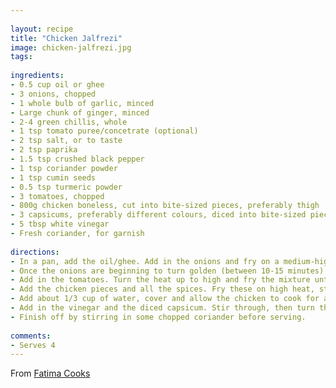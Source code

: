 ```yaml
---	
	
layout: recipe
title: "Chicken Jalfrezi"
image: chicken-jalfrezi.jpg
tags:	
	
ingredients:	
- 0.5 cup oil or ghee
- 3 onions, chopped
- 1 whole bulb of garlic, minced
- Large chunk of ginger, minced
- 2-4 green chillis, whole
- 1 tsp tomato puree/concetrate (optional)
- 2 tsp salt, or to taste
- 2 tsp paprika
- 1.5 tsp crushed black pepper
- 1 tsp coriander powder
- 1 tsp cumin seeds
- 0.5 tsp turmeric powder
- 3 tomatoes, chopped
- 800g chicken boneless, cut into bite-sized pieces, preferably thigh
- 3 capsicums, preferably different colours, diced into bite-sized pieces
- 5 tbsp white vinegar
- Fresh coriander, for garnish 
 
directions: 
- In a pan, add the oil/ghee. Add in the onions and fry on a medium-high heat, stirring regularly to ensure the onions brown evenly
- Once the onions are beginning to turn golden (between 10-15 minutes) add the garlic, ginger and green chillies. Fry this for a few minutes
- Add in the tomatoes. Turn the heat up to high and fry the mixture until most of the water dries out, the oil begins to separate and the mixture looks jammy
- Add the chicken pieces and all the spices. Fry these on high heat, stirring regularly to ensure the chicken does not burn and is coloured evenly. Continue to fry this for about 10 minutes
- Add about 1/3 cup of water, cover and allow the chicken to cook for about 20 minutes
- Add in the vinegar and the diced capsicum. Stir through, then turn the heat down to low and allow this to cook for between 5-10 minutes, covered with the lid. The capsicum should remain crunchy
- Finish off by stirring in some chopped coriander before serving. 
 
comments: 
- Serves 4
--- 
```

 
From [Fatima Cooks](https://fatimacooks.net/chicken-jalfrezi-recipe) 
